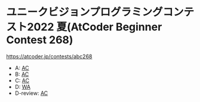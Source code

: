 # ユニークビジョンプログラミングコンテスト2022 夏(AtCoder Beginner Contest 268)

https://atcoder.jp/contests/abc268

- A: [AC](https://atcoder.jp/contests/abc268/submissions/34733010)
- B: [AC](https://atcoder.jp/contests/abc268/submissions/34739428)
- C: [AC](https://atcoder.jp/contests/abc268/submissions/34752444)
- D: [WA](https://atcoder.jp/contests/abc268/submissions/34759047)
- D-review: [AC](https://atcoder.jp/contests/abc268/submissions/34763357)
